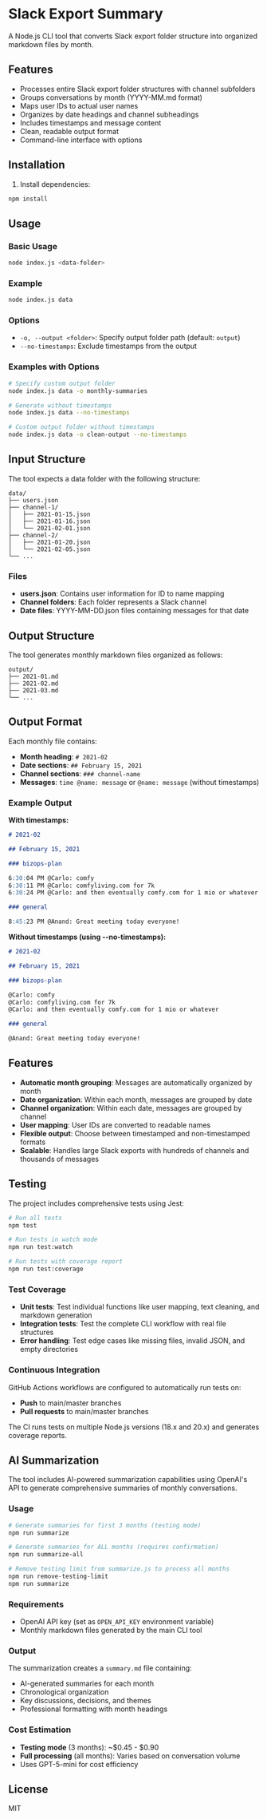 # Slack Export Summary

A Node.js CLI tool that converts Slack export folder structure into organized markdown files by month.

## Features

- Processes entire Slack export folder structures with channel subfolders
- Groups conversations by month (YYYY-MM.md format)
- Maps user IDs to actual user names
- Organizes by date headings and channel subheadings
- Includes timestamps and message content
- Clean, readable output format
- Command-line interface with options

## Installation

1. Install dependencies:

```bash
npm install
```

## Usage

### Basic Usage

```bash
node index.js <data-folder>
```

### Example

```bash
node index.js data
```

### Options

- `-o, --output <folder>`: Specify output folder path (default: `output`)
- `--no-timestamps`: Exclude timestamps from the output

### Examples with Options

```bash
# Specify custom output folder
node index.js data -o monthly-summaries

# Generate without timestamps
node index.js data --no-timestamps

# Custom output folder without timestamps
node index.js data -o clean-output --no-timestamps
```

## Input Structure

The tool expects a data folder with the following structure:

```
data/
├── users.json
├── channel-1/
│   ├── 2021-01-15.json
│   ├── 2021-01-16.json
│   └── 2021-02-01.json
├── channel-2/
│   ├── 2021-01-20.json
│   └── 2021-02-05.json
└── ...
```

### Files

- **users.json**: Contains user information for ID to name mapping
- **Channel folders**: Each folder represents a Slack channel
- **Date files**: YYYY-MM-DD.json files containing messages for that date

## Output Structure

The tool generates monthly markdown files organized as follows:

```
output/
├── 2021-01.md
├── 2021-02.md
├── 2021-03.md
└── ...
```

## Output Format

Each monthly file contains:

- **Month heading**: `# 2021-02`
- **Date sections**: `## February 15, 2021`
- **Channel sections**: `### channel-name`
- **Messages**: `time @name: message` or `@name: message` (without timestamps)

### Example Output

**With timestamps:**

```markdown
# 2021-02

## February 15, 2021

### bizops-plan

6:30:04 PM @Carlo: comfy
6:30:11 PM @Carlo: comfyliving.com for 7k
6:30:24 PM @Carlo: and then eventually comfy.com for 1 mio or whatever

### general

8:45:23 PM @Anand: Great meeting today everyone!
```

**Without timestamps (using --no-timestamps):**

```markdown
# 2021-02

## February 15, 2021

### bizops-plan

@Carlo: comfy
@Carlo: comfyliving.com for 7k
@Carlo: and then eventually comfy.com for 1 mio or whatever

### general

@Anand: Great meeting today everyone!
```

## Features

- **Automatic month grouping**: Messages are automatically organized by month
- **Date organization**: Within each month, messages are grouped by date
- **Channel organization**: Within each date, messages are grouped by channel
- **User mapping**: User IDs are converted to readable names
- **Flexible output**: Choose between timestamped and non-timestamped formats
- **Scalable**: Handles large Slack exports with hundreds of channels and thousands of messages

## Testing

The project includes comprehensive tests using Jest:

```bash
# Run all tests
npm test

# Run tests in watch mode
npm run test:watch

# Run tests with coverage report
npm run test:coverage
```

### Test Coverage

- **Unit tests**: Test individual functions like user mapping, text cleaning, and markdown generation
- **Integration tests**: Test the complete CLI workflow with real file structures
- **Error handling**: Test edge cases like missing files, invalid JSON, and empty directories

### Continuous Integration

GitHub Actions workflows are configured to automatically run tests on:

- **Push** to main/master branches
- **Pull requests** to main/master branches

The CI runs tests on multiple Node.js versions (18.x and 20.x) and generates coverage reports.

## AI Summarization

The tool includes AI-powered summarization capabilities using OpenAI's API to generate comprehensive summaries of monthly conversations.

### Usage

```bash
# Generate summaries for first 3 months (testing mode)
npm run summarize

# Generate summaries for ALL months (requires confirmation)
npm run summarize-all

# Remove testing limit from summarize.js to process all months
npm run remove-testing-limit
npm run summarize
```

### Requirements

- OpenAI API key (set as `OPEN_API_KEY` environment variable)
- Monthly markdown files generated by the main CLI tool

### Output

The summarization creates a `summary.md` file containing:

- AI-generated summaries for each month
- Chronological organization
- Key discussions, decisions, and themes
- Professional formatting with month headings

### Cost Estimation

- **Testing mode** (3 months): ~$0.45 - $0.90
- **Full processing** (all months): Varies based on conversation volume
- Uses GPT-5-mini for cost efficiency

## License

MIT
